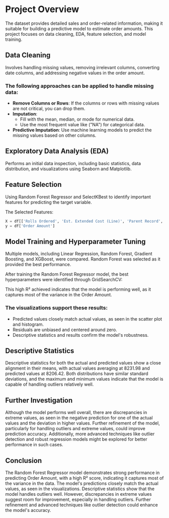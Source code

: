 # Project Overview

The dataset provides detailed sales and order-related information, making it suitable for building a predictive model to estimate order amounts. This project focuses on data cleaning, EDA, feature selection, and model training.

## Data Cleaning

Involves handling missing values, removing irrelevant columns, converting date columns, and addressing negative values in the order amount.

### The following approaches can be applied to handle missing data:

- **Remove Columns or Rows**: If the columns or rows with missing values are not critical, you can drop them.
- **Imputation**:
  - Fill with the mean, median, or mode for numerical data.
  - Use the most frequent value like ("NA") for categorical data.
- **Predictive Imputation**: Use machine learning models to predict the missing values based on other columns.

## Exploratory Data Analysis (EDA)

Performs an initial data inspection, including basic statistics, data distribution, and visualizations using Seaborn and Matplotlib.

## Feature Selection

Using Random Forest Regressor and SelectKBest to identify important features for predicting the target variable.

The Selected Features:
```python
X = df[['Rolls Ordered', 'Est. Extended Cost (Line)', 'Parent Record', 'Actual Ship Date Year', 'Sales Order Name', 'Date Created Year', 'Sales Region', 'Memo', 'Project Use Type']]
y = df['Order Amount']
```

## Model Training and Hyperparameter Tuning

Multiple models, including Linear Regression, Random Forest, Gradient Boosting, and XGBoost, were compared. Random Forest was selected as it provided the best performance.

After training the Random Forest Regressor model, the best hyperparameters were identified through GridSearchCV:

This high R² achieved indicates that the model is performing well, as it captures most of the variance in the Order Amount.

### The visualizations support these results:

- Predicted values closely match actual values, as seen in the scatter plot and histogram.
- Residuals are unbiased and centered around zero.
- Descriptive statistics and results confirm the model's robustness.

## Descriptive Statistics

Descriptive statistics for both the actual and predicted values show a close alignment in their means, with actual values averaging at 8231.98 and predicted values at 8206.42. Both distributions have similar standard deviations, and the maximum and minimum values indicate that the model is capable of handling outliers relatively well.

## Further Investigation

Although the model performs well overall, there are discrepancies in extreme values, as seen in the negative prediction for one of the actual values and the deviation in higher values. Further refinement of the model, particularly for handling outliers and extreme values, could improve prediction accuracy. Additionally, more advanced techniques like outlier detection and robust regression models might be explored for better performance in such cases.

## Conclusion

The Random Forest Regressor model demonstrates strong performance in predicting Order Amount, with a high R² score, indicating it captures most of the variance in the data. The model's predictions closely match the actual values, as seen in the visualizations. Descriptive statistics show that the model handles outliers well. However, discrepancies in extreme values suggest room for improvement, especially in handling outliers. Further refinement and advanced techniques like outlier detection could enhance the model's accuracy.
